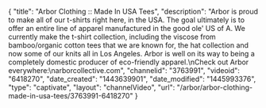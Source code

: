 {
    "title": "Arbor Clothing :: Made In USA Tees",
    "description": "Arbor is proud to make all of our t-shirts right here, in the USA. The goal ultimately is to offer an entire line of apparel manufactured in the good ole' US of A. We currently make the t-shirt collection, including the viscose from bamboo\/organic cotton tees that we are known for, the hat collection and now some of our knits all in Los Angeles. Arbor is well on its way to being a completely domestic producer of eco-friendly apparel.\nCheck out Arbor everywhere:\narborcollective.com",
    "channelid": "3763991",
    "videoid": "6418270",
    "date_created": "1443639901",
    "date_modified": "1445993376",
    "type": "captivate",
    "layout": "channelVideo",
    "url": "\/arbor\/arbor-clothing-made-in-usa-tees\/3763991-6418270"
}